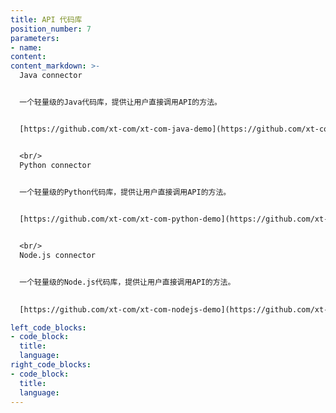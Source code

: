 ```yaml
---
title: API 代码库
position_number: 7
parameters:
- name:
content:
content_markdown: >-
  Java connector


  一个轻量级的Java代码库，提供让用户直接调用API的方法。


  [https://github.com/xt-com/xt-com-java-demo](https://github.com/xt-com/xt-com-java-demo)


  <br/>
  Python connector


  一个轻量级的Python代码库，提供让用户直接调用API的方法。

  
  [https://github.com/xt-com/xt-com-python-demo](https://github.com/xt-com/xt-com-python-demo)


  <br/>
  Node.js connector


  一个轻量级的Node.js代码库，提供让用户直接调用API的方法。

  
  [https://github.com/xt-com/xt-com-nodejs-demo](https://github.com/xt-com/xt-com-nodejs-demo)

left_code_blocks:
- code_block:
  title:
  language:
right_code_blocks:
- code_block:
  title:
  language:
---
```

